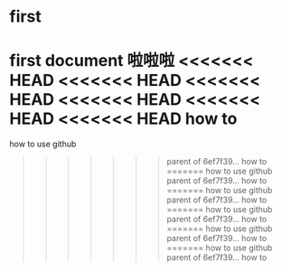 # first
first document
啦啦啦
<<<<<<< HEAD
<<<<<<< HEAD
<<<<<<< HEAD
<<<<<<< HEAD
<<<<<<< HEAD
<<<<<<< HEAD
how to
=======
how to use github
>>>>>>> parent of 6ef7f39... how to
=======
how to use github
>>>>>>> parent of 6ef7f39... how to
=======
how to use github
>>>>>>> parent of 6ef7f39... how to
=======
how to use github
>>>>>>> parent of 6ef7f39... how to
=======
how to use github
>>>>>>> parent of 6ef7f39... how to
=======
how to use github
>>>>>>> parent of 6ef7f39... how to
